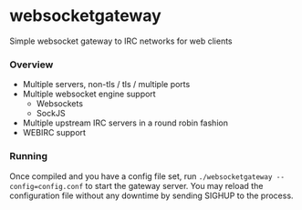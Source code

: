 # websocketgateway
Simple websocket gateway to IRC networks for web clients

### Overview
* Multiple servers, non-tls / tls / multiple ports
* Multiple websocket engine support
    * Websockets
    * SockJS
* Multiple upstream IRC servers in a round robin fashion
* WEBIRC support

### Running
Once compiled and you have a config file set, run `./websocketgateway --config=config.conf` to start the gateway server. You may reload the configuration file without any downtime by sending SIGHUP to the process.
